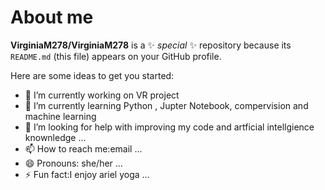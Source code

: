 # About me


**VirginiaM278/VirginiaM278** is a ✨ _special_ ✨ repository because its `README.md` (this file) appears on your GitHub profile.

Here are some ideas to get you started:

- 🔭 I’m currently working on VR project
- 🌱 I’m currently learning Python , Jupter Notebook, compervision and machine learning 
- 🤔 I’m looking for help with improving my code and artficial intellgience knownledge ...
- 📫 How to reach me:email  ...
- 😄 Pronouns: she/her  ...
- ⚡ Fun fact:I enjoy ariel yoga ...

